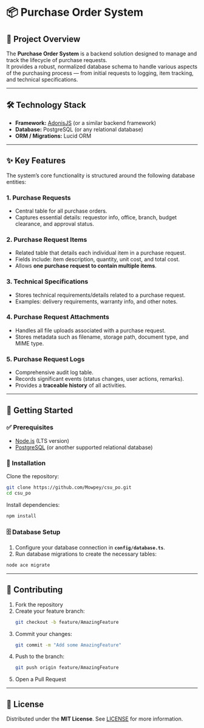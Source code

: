 # 📦 Purchase Order System

## 📌 Project Overview
The **Purchase Order System** is a backend solution designed to manage and track the lifecycle of purchase requests.  
It provides a robust, normalized database schema to handle various aspects of the purchasing process — from initial requests to logging, item tracking, and technical specifications.

---

## 🛠️ Technology Stack
- **Framework:** [AdonisJS](https://adonisjs.com/) (or a similar backend framework)
- **Database:** PostgreSQL (or any relational database)
- **ORM / Migrations:** Lucid ORM

---

## ✨ Key Features
The system’s core functionality is structured around the following database entities:

### 1. Purchase Requests
- Central table for all purchase orders.
- Captures essential details: requestor info, office, branch, budget clearance, and approval status.

### 2. Purchase Request Items
- Related table that details each individual item in a purchase request.
- Fields include: item description, quantity, unit cost, and total cost.
- Allows **one purchase request to contain multiple items**.

### 3. Technical Specifications
- Stores technical requirements/details related to a purchase request.
- Examples: delivery requirements, warranty info, and other notes.

### 4. Purchase Request Attachments
- Handles all file uploads associated with a purchase request.
- Stores metadata such as filename, storage path, document type, and MIME type.

### 5. Purchase Request Logs
- Comprehensive audit log table.
- Records significant events (status changes, user actions, remarks).
- Provides a **traceable history** of all activities.

---

## 🚀 Getting Started

### ✅ Prerequisites
- [Node.js](https://nodejs.org/) (LTS version)
- [PostgreSQL](https://www.postgresql.org/) (or another supported relational database)

### 🔧 Installation
Clone the repository:
```bash
git clone https://github.com/Mowpey/csu_po.git
cd csu_po
```

Install dependencies:
```bash
npm install
```

### 🗄️ Database Setup
1. Configure your database connection in **`config/database.ts`**.
2. Run database migrations to create the necessary tables:
```bash
node ace migrate
```

---

## 🤝 Contributing
1. Fork the repository
2. Create your feature branch:
   ```bash
   git checkout -b feature/AmazingFeature
   ```
3. Commit your changes:
   ```bash
   git commit -m "Add some AmazingFeature"
   ```
4. Push to the branch:
   ```bash
   git push origin feature/AmazingFeature
   ```
5. Open a Pull Request

---

## 📄 License
Distributed under the **MIT License**. See [LICENSE](./LICENSE) for more information.
